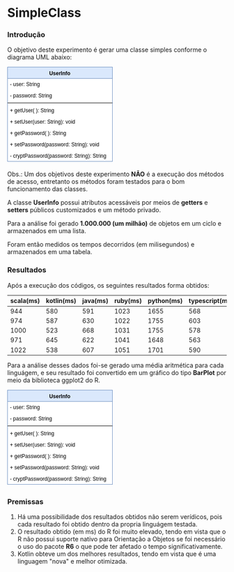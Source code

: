 # SimpleClass

### Introdução

O objetivo deste experimento é gerar uma classe simples conforme o diagrama UML abaixo:

![UML UserInfo](https://raw.githubusercontent.com/PedroDrim/Benchmark-Languages/master/outputs/simpleclass/simpleclass.png)

Obs.: Um dos objetivos deste experimento **NÃO** é a execução dos métodos de acesso, entretanto os métodos foram testados para o bom funcionamento das classes.

A classe **UserInfo** possui atributos acessáveis por meios de **getters** e **setters** públicos customizados e um método privado. 

Para a análise foi gerado **1.000.000 (um milhão)** de objetos em um ciclo e armazenados em uma lista.

Foram então medidos os tempos decorridos (em milisegundos) e armazenados em uma tabela.

### Resultados

Após a execução dos códigos, os seguintes resultados forma obtidos:

|scala(ms)|kotlin(ms)|java(ms)|ruby(ms)|python(ms)|typescript(ms)|r(ms)|csharp(ms)|
|---------|----------|--------|--------|----------|--------------|-----|----------|
|944|580|591|1023|1655|568|96414|1216|
|974|587|630|1022|1755|603|89957|1219|
|1000|523|668|1031|1755|578|86104|1208|
|971|645|622|1041|1648|563|88987|1191|
|1022|538|607|1051|1701|590|106592|1152|

Para a análise desses dados foi-se gerado uma média aritmética para cada linguágem, e seu resultado foi convertido em um gráfico do tipo **BarPlot** por meio da biblioteca ggplot2 do R.

![BarPlot SimpleClass](https://raw.githubusercontent.com/PedroDrim/Benchmark-Languages/master/outputs/simpleclass/simpleclass.png)

### Premissas

1. Há uma possibilidade dos resultados obtidos não serem verídicos, pois cada resultado foi obtido dentro da propria linguágem testada.
2. O resultado obtido (em ms) do R foi muito elevado, tendo em vista que o R não possui suporte nativo para Orientação a Objetos se foi necessário o uso do pacote **R6** o que pode ter afetado o tempo significativamente. 
3. Kotlin obteve um dos melhores resultados, tendo em vista que é uma linguagem "nova" e melhor otimizada. 

